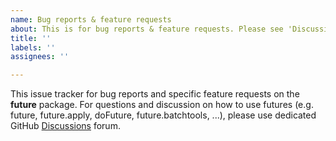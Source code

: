 ```yaml
---
name: Bug reports & feature requests
about: This is for bug reports & feature requests. Please see 'Discussions' for Q&A
title: ''
labels: ''
assignees: ''

---
```


This issue tracker for bug reports and specific feature requests on the **future** package.  For questions and discussion on how to use futures (e.g. future, future.apply, doFuture, future.batchtools, ...), please use dedicated GitHub [Discussions](https://github.com/HenrikBengtsson/future/discussions) forum.

